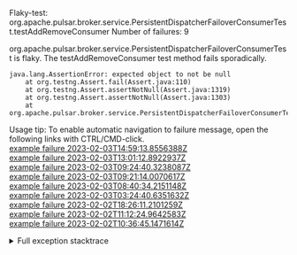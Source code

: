         
Flaky-test: org.apache.pulsar.broker.service.PersistentDispatcherFailoverConsumerTest.testAddRemoveConsumer
Number of failures: 9

org.apache.pulsar.broker.service.PersistentDispatcherFailoverConsumerTest is flaky. The testAddRemoveConsumer test method fails sporadically.

```
java.lang.AssertionError: expected object to not be null
	at org.testng.Assert.fail(Assert.java:110)
	at org.testng.Assert.assertNotNull(Assert.java:1319)
	at org.testng.Assert.assertNotNull(Assert.java:1303)
	at org.apache.pulsar.broker.service.PersistentDispatcherFailoverConsumerTest.testAddRemoveConsumer(PersistentDispatcherFailoverConsumerTest.java:360)
```

Usage tip: To enable automatic navigation to failure message, open the following links with CTRL/CMD-click.  
[example failure 2023-02-03T14:59:13.8556388Z](https://github.com/apache/pulsar/actions/runs/4085189227/jobs/7042838377#step:9:822)  
[example failure 2023-02-03T13:01:12.8922937Z](https://github.com/apache/pulsar/actions/runs/4084265133/jobs/7040768534#step:9:817)  
[example failure 2023-02-03T09:24:40.3238087Z](https://github.com/apache/pulsar/actions/runs/4082697666/jobs/7037358539#step:9:822)  
[example failure 2023-02-03T09:21:14.0070617Z](https://github.com/apache/pulsar/actions/runs/4082669764/jobs/7037302972#step:9:817)  
[example failure 2023-02-03T08:40:34.2151148Z](https://github.com/apache/pulsar/actions/runs/4080739803/jobs/7036714224#step:9:817)  
[example failure 2023-02-03T03:24:40.6351632Z](https://github.com/apache/pulsar/actions/runs/4080739803/jobs/7033499918#step:9:808)  
[example failure 2023-02-02T18:26:11.2101259Z](https://github.com/apache/pulsar/actions/runs/4077347643/jobs/7026262481#step:9:822)  
[example failure 2023-02-02T11:12:24.9642583Z](https://github.com/apache/pulsar/actions/runs/4073789290/jobs/7018144141#step:9:822)  
[example failure 2023-02-02T10:36:45.1471614Z](https://github.com/apache/pulsar/actions/runs/4073474352/jobs/7017462811#step:9:822)  


<details>
<summary>Full exception stacktrace</summary>
<code><pre>
java.lang.AssertionError: expected object to not be null
	at org.testng.Assert.fail(Assert.java:110)
	at org.testng.Assert.assertNotNull(Assert.java:1319)
	at org.testng.Assert.assertNotNull(Assert.java:1303)
	at org.apache.pulsar.broker.service.PersistentDispatcherFailoverConsumerTest.testAddRemoveConsumer(PersistentDispatcherFailoverConsumerTest.java:360)
	at java.base/jdk.internal.reflect.NativeMethodAccessorImpl.invoke0(Native Method)
	at java.base/jdk.internal.reflect.NativeMethodAccessorImpl.invoke(NativeMethodAccessorImpl.java:77)
	at java.base/jdk.internal.reflect.DelegatingMethodAccessorImpl.invoke(DelegatingMethodAccessorImpl.java:43)
	at java.base/java.lang.reflect.Method.invoke(Method.java:568)
	at org.testng.internal.invokers.MethodInvocationHelper.invokeMethod(MethodInvocationHelper.java:139)
	at org.testng.internal.invokers.InvokeMethodRunnable.runOne(InvokeMethodRunnable.java:47)
	at org.testng.internal.invokers.InvokeMethodRunnable.call(InvokeMethodRunnable.java:76)
	at org.testng.internal.invokers.InvokeMethodRunnable.call(InvokeMethodRunnable.java:11)
	at java.base/java.util.concurrent.FutureTask.run(FutureTask.java:264)
	at java.base/java.util.concurrent.ThreadPoolExecutor.runWorker(ThreadPoolExecutor.java:1136)
	at java.base/java.util.concurrent.ThreadPoolExecutor$Worker.run(ThreadPoolExecutor.java:635)
	at java.base/java.lang.Thread.run(Thread.java:833)

</pre></code>
</details>

